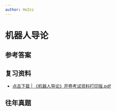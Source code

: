 ```yaml
---
author: HeZzz
---
```


# 机器人导论


## 参考答案


## 复习资料

- [点击下载 | 《机器人导论》开卷考试资料打印版.pdf](https://cs-speedrun.github.io/cs-speedrun-documents/%E6%9C%BA%E5%99%A8%E4%BA%BA%E5%AF%BC%E8%AE%BA/%E5%A4%8D%E4%B9%A0%E8%B5%84%E6%96%99/%E3%80%8A%E6%9C%BA%E5%99%A8%E4%BA%BA%E5%AF%BC%E8%AE%BA%E3%80%8B%E5%BC%80%E5%8D%B7%E8%80%83%E8%AF%95%E8%B5%84%E6%96%99%E6%89%93%E5%8D%B0%E7%89%88.pdf)

## 往年真题
